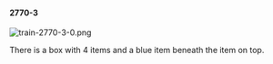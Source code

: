 #### 2770-3
![train-2770-3-0.png](https://github.com/lil-lab/nlvr/raw/master/nlvr/train/images/45/train-2770-3-0.png "train-2770-3-0.png")

There is a box with 4 items and a blue item beneath the item on top.